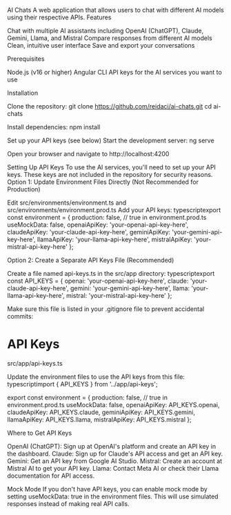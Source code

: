 AI Chats
A web application that allows users to chat with different AI models using their respective APIs.
Features

Chat with multiple AI assistants including OpenAI (ChatGPT), Claude, Gemini, Llama, and Mistral
Compare responses from different AI models
Clean, intuitive user interface
Save and export your conversations

Prerequisites

Node.js (v16 or higher)
Angular CLI
API keys for the AI services you want to use

Installation

Clone the repository:
git clone https://github.com/reidaci/ai-chats.git
cd ai-chats

Install dependencies:
npm install

Set up your API keys (see below)
Start the development server:
ng serve

Open your browser and navigate to http://localhost:4200

Setting Up API Keys
To use the AI services, you'll need to set up your API keys. These keys are not included in the repository for security reasons.
Option 1: Update Environment Files Directly (Not Recommended for Production)

Edit src/environments/environment.ts and src/environments/environment.prod.ts
Add your API keys:
typescriptexport const environment = {
  production: false, // true in environment.prod.ts
  useMockData: false,
  openaiApiKey: 'your-openai-api-key-here',
  claudeApiKey: 'your-claude-api-key-here',
  geminiApiKey: 'your-gemini-api-key-here',
  llamaApiKey: 'your-llama-api-key-here',
  mistralApiKey: 'your-mistral-api-key-here'
};


Option 2: Create a Separate API Keys File (Recommended)

Create a file named api-keys.ts in the src/app directory:
typescriptexport const API_KEYS = {
  openai: 'your-openai-api-key-here',
  claude: 'your-claude-api-key-here',
  gemini: 'your-gemini-api-key-here',
  llama: 'your-llama-api-key-here',
  mistral: 'your-mistral-api-key-here'
};

Make sure this file is listed in your .gitignore file to prevent accidental commits:
# API Keys
src/app/api-keys.ts

Update the environment files to use the API keys from this file:
typescriptimport { API_KEYS } from '../app/api-keys';

export const environment = {
  production: false, // true in environment.prod.ts
  useMockData: false,
  openaiApiKey: API_KEYS.openai,
  claudeApiKey: API_KEYS.claude,
  geminiApiKey: API_KEYS.gemini,
  llamaApiKey: API_KEYS.llama,
  mistralApiKey: API_KEYS.mistral
};


Where to Get API Keys

OpenAI (ChatGPT): Sign up at OpenAI's platform and create an API key in the dashboard.
Claude: Sign up for Claude's API access and get an API key.
Gemini: Get an API key from Google AI Studio.
Mistral: Create an account at Mistral AI to get your API key.
Llama: Contact Meta AI or check their Llama documentation for API access.

Mock Mode
If you don't have API keys, you can enable mock mode by setting useMockData: true in the environment files. This will use simulated responses instead of making real API calls.
